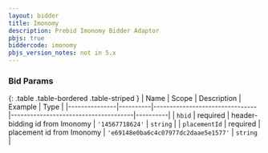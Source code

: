 ```yaml
---
layout: bidder
title: Imonomy
description: Prebid Imonomy Bidder Adaptor
pbjs: true
biddercode: imonomy
pbjs_version_notes: not in 5.x
---
```




### Bid Params

{: .table .table-bordered .table-striped }
| Name          | Scope    | Description                    | Example                              | Type     |
|---------------|----------|--------------------------------|--------------------------------------|----------|
| `hbid`        | required | header-bidding id from Imonomy | `'14567718624'`                      | `string` |
| `placementId` | required | placement id from Imonomy      | `'e69148e0ba6c4c07977dc2daae5e1577'` | `string` |
